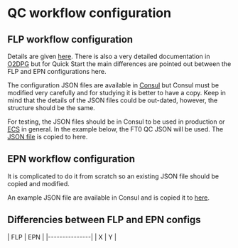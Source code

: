 # QC workflow configuration 
## FLP workflow configuration

Details are given [here](https://github.com/sbysiak/FIT_QC_primer/blob/main/FIT_QC_primer.md#the-controlworkflows).
There is also a very detailed documentation in [O2DPG](https://github.com/AliceO2Group/O2DPG/blob/master/DATA/production/README.md#remarks-on-qc)
but for Quick Start the main differences are pointed out between the FLP and EPN configurations here.

The configuration JSON files are available in [Consul](https://ali-consul-ui.cern.ch/ui/alice-o2-cluster/kv/o2/components/qc/ANY/any/)
 but Consul must be modified very carefully and for studying it is better to have a copy. Keep in mind that the 
 details of the JSON files could be out-dated, however, the structure should be the same.

For testing, the JSON files should be in Consul to be used in production or [ECS](https://ali-ecs.cern.ch/) in general.
In the example below, the FT0 QC JSON will be used. The [JSON file](https://github.com/sandor-lokos/QC_doc/blob/master/ft0-digits-qc-alio2-cr1-flp200.json)
is copied to here.

## EPN workflow configuration

It is complicated to do it from scratch so an existing JSON file should be copied and modified.

An example JSON file are available in Consul and is copied it to [here](https://github.com/sandor-lokos/QC_doc/blob/master/ft0-digits-qc-epn.json).

## Differencies between FLP and EPN configs

|  FLP  |  EPN  |
|---------------|
|  X    |   Y   |


